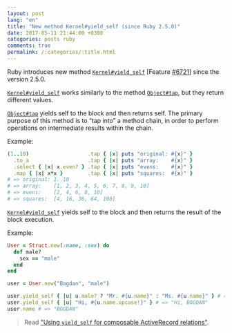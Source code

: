 ```yaml
---
layout: post
lang: "en"
title: "New method Kernel#yield_self (since Ruby 2.5.0)"
date: 2017-05-11 21:44:00 +0300
categories: posts ruby
comments: true
permalink: /:categories/:title.html
---
```


Ruby introduces new method [`Kernel#yield_self`](https://docs.ruby-lang.org/en/trunk/Object.html#method-i-yield_self) [Feature [#6721](https://bugs.ruby-lang.org/issues/6721)] since the version 2.5.0.

[`Kernel#yield_self`](https://docs.ruby-lang.org/en/trunk/Object.html#method-i-yield_self) works similarly to the method [`Object#tap`](https://docs.ruby-lang.org/en/2.4.0/Object.html#method-i-tap), but they return different values.

[`Object#tap`](https://docs.ruby-lang.org/en/2.4.0/Object.html#method-i-tap) yields self to the block and then returns self. The primary purpose of this method is to “tap into” a method chain, in order to perform operations on intermediate results within the chain.

Example:

```ruby
(1..10)                   .tap { |x| puts "original: #{x}" }
  .to_a                   .tap { |x| puts "array:    #{x}" }
  .select { |x| x.even? } .tap { |x| puts "evens:    #{x}" }
  .map { |x| x*x }        .tap { |x| puts "squares:  #{x}" }
# => original: 1..10
# => array:    [1, 2, 3, 4, 5, 6, 7, 8, 9, 10]
# => evens:    [2, 4, 6, 8, 10]
# => squares:  [4, 16, 36, 64, 100]
```

[`Kernel#yield_self`](https://docs.ruby-lang.org/en/trunk/Object.html#method-i-yield_self) yields self to the block and then returns the result of the block execution.

Example:

```ruby
User = Struct.new(:name, :sex) do
  def male?
    sex == "male"
  end
end

user = User.new("Bogdan", "male")

user.yield_self { |u| u.male? ? "Mr. #{u.name}" : "Ms. #{u.name}" } # => "Mr. Bogdan"
user.yield_self { |u| "Hi, #{u.name.upcase!}" } # => "Hi, BOGDAN"
user.name # => "BOGDAN"
```

> Read ["Using `yield_self` for composable ActiveRecord relations"](https://robots.thoughtbot.com/using-yieldself-for-composable-activerecord-relations).
